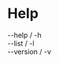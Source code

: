 <h1>Help</h3>
<line>
<span>
  --help / -h  
</span>
  <br>
  <span>
  --list / -l 
</span>
    <br>
  <span>
  --version / -v  
</span>
